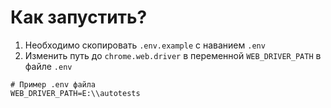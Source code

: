 # Как запустить?

1. Необходимо скопировать `.env.example` с наванием `.env`
2. Изменить путь до `chrome.web.driver` в переменной `WEB_DRIVER_PATH` в файле `.env`

```
# Пример .env файла
WEB_DRIVER_PATH=Е:\\autotests
```
